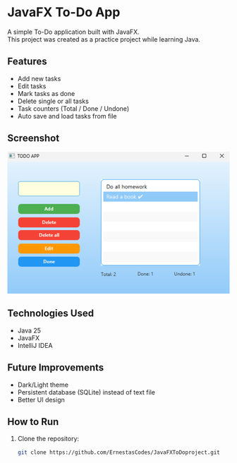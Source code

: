 # JavaFX To-Do App

A simple To-Do application built with JavaFX.  
This project was created as a practice project while learning Java.

## Features
- Add new tasks  
- Edit tasks  
- Mark tasks as done  
- Delete single or all tasks  
- Task counters (Total / Done / Undone)  
- Auto save and load tasks from file  

## Screenshot
![App Screenshot](Screenshot.png)



## Technologies Used
- Java 25 
- JavaFX  
- IntelliJ IDEA

## Future Improvements
- Dark/Light theme
- Persistent database (SQLite) instead of text file
- Better UI design

## How to Run
1. Clone the repository:
   ```bash
   git clone https://github.com/ErnestasCodes/JavaFXToDoproject.git
